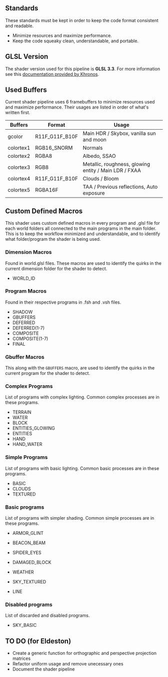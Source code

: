 ## Standards
   These standards must be kept in order to keep the code format consistent and readable.
* Minimize resources and maximize performance.
* Keep the code squeaky clean, understandable, and portable.

## GLSL Version
   The shader version used for this pipeline is **GLSL 3.3**. For more information see this [documentation provided by Khronos](https://registry.khronos.org/OpenGL/specs/gl/GLSLangSpec.3.30.pdf).

## Used Buffers
   Current shader pipeline uses 6 framebuffers to minimize resources used and maximize performance. Their usages are listed in order of what's written first.

| Buffers   | Format         | Usage                                                 |
| --------- | -------------- | ----------------------------------------------------- |
| gcolor    | R11F_G11F_B10F | Main HDR / Skybox, vanilla sun and moon               |
| colortex1 | RGB16_SNORM    | Normals                                               |
| colortex2 | RGBA8          | Albedo, SSAO                                          |
| colortex3 | RGB8           | Metallic, roughness, glowing entity / Main LDR / FXAA |
| colortex4 | R11F_G11F_B10F | Clouds / Bloom                                        |
| colortex5 | RGBA16F        | TAA / Previous reflections, Auto exposure             |

## Custom Defined Macros
   This shader uses custom defined macros in every program and .glsl file for each world folders all connected to the main programs in the main folder. This is to keep the workflow minimized and understandable, and to identify what folder/program the shader is being used.

### Dimension Macros
   Found in world.glsl files. These macros are used to identify the quirks in the current dimension folder for the shader to detect.
* WORLD_ID

### Program Macros
   Found in their respective programs in .fsh and .vsh files.
* SHADOW
* GBUFFERS
* DEFERRED
* DEFERRED(1-7)
* COMPOSITE
* COMPOSITE(1-7)
* FINAL

### Gbuffer Macros
   This along with the `GBUFFERS` macro, are used to identify the quirks in the current program for the shader to detect.

### Complex Programs
   List of programs with complex lighting. Common complex processes are in these programs.
* TERRAIN
* WATER
* BLOCK
* ENTITIES_GLOWING
* ENTITIES
* HAND
* HAND_WATER

### Simple Programs
   List of programs with basic lighting. Common basic processes are in these programs.
* BASIC
* CLOUDS
* TEXTURED

### Basic programs
   List of programs with simpler shading. Common simple processes are in these programs.
* ARMOR_GLINT
* BEACON_BEAM
* SPIDER_EYES
* DAMAGED_BLOCK
* WEATHER

* SKY_TEXTURED

* LINE

### Disabled programs
   List of discarded and disabled programs.
* SKY_BASIC

## TO DO (for Eldeston)
* Create a generic function for orthographic and perspective projection matrices
* Refactor uniform usage and remove unecessary ones
* Document the shader pipeline